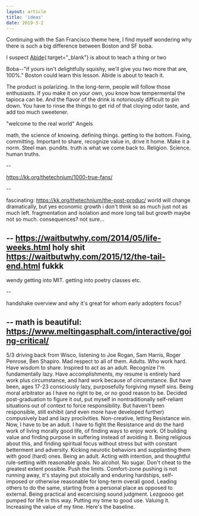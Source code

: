 ```yaml
---
layout: article
title: 'ideas'
date: 2019-3-2
---
```






Continuing with the San Francisco theme here, I find myself wondering why there is such a big difference between Boston and SF boba.

I suspect [Abide](https://www.abideplace.com/){:target="_blank"} is about to teach a thing or two

Boba--"if yours isn't delightfully squishy, we'll give you two more that are, 100%." Boston could learn this lesson. Abide is about to teach it.

The product is polarizing. In the long-term, people will follow those enthusiasts. If you make it on your own, you know how tempermental the tapioca can be. And the flavor of the drink is notoriously difficult to pin down. You have to rinse the things to get rid of that cloying odor taste, and add too much sweetener.

"welcome to the real world" Angels


math, the science of knowing.
defining things.
getting to the bottom.
Fixing, committing.
Important to share, recognize value in, drive it home.
Make it a norm.
Steel man. pundits.
truth is what we come back to.
Religion.
Science.
human truths.

--


https://kk.org/thetechnium/1000-true-fans/

--

fascinating: https://kk.org/thetechnium/the-post-produc/
world will change dramatically, but yes economic growth i don't think so as much
just not as much left.
fragmentation and isolation and more long tail but growth maybe not so much.
consequences? not sure...

--
https://waitbutwhy.com/2014/05/life-weeks.html holy shit
https://waitbutwhy.com/2015/12/the-tail-end.html fukkk
--

wendy getting into MIT.
getting into poetry classes etc.

--

handshake overview and why it's great for whom
early adopters focus?


--
math is beautiful: https://www.meltingasphalt.com/interactive/going-critical/
--



5/3
driving back from Wisco, listening to Joe Rogan, Sam Harris, Roger Penrose, Ben Shapiro. Mad respect to all of them. Adults. Who work hard. Have wisdom to share.
Inspired to act as an adult.
Recognize I'm fundamentally lazy.
Have accomplishments, my resume is entirely hard work plus circumstance, and hard work because of circumstance. But have been, ages 17-23 consciously lazy, purposefully forgiving myself sins. Being moral arbitrator as I have no right to be, or no good reason to be.
Decided post-graduation to figure it out, put myself in nontraditionally self-reliant situations out of context to force responsibility. But haven't been responsible, still exhibit (and even more have developed further) compusively bad and lazy proclivities. Non-creative, letting Resistance win.
Now, I have to be an adult. I have to fight the Resistance and do the hard work of living morally good life, of finding ways to enjoy work. Of building value and finding purpose in suffering instead of avoiding it. Being religious about this, and finding spiritual focus without stress but with constant betterment and adversity. Kicking neurotic behaviors and supplanting them with good (hard) ones. Being an adult. Acting with intention, and thoughtful rule-setting with reasonable goals. No alcohol. No sugar. Don't cheat to the greatest extent possible. Push the limits. Comfort-zone pushing is not running away, it's staying put stoically and enduring hardships, self-imposed or otherwise reasonable for long-term overall good. Leading others to do the same, starting from a personal place as opposed to external. Being practical and excercising sound judgment. Lezgoooo get pumped for life in this way.
Putting my time to good use. Valuing it. Increasing the value of my time. Here's the baseline.
